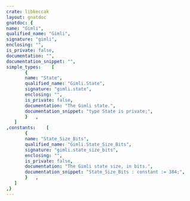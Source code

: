 ```yaml
---
crate: libkeccak
layout: gnatdoc
gnatdoc: {
name: "Gimli",
qualified_name: "Gimli",
signature: "gimli",
enclosing: "",
is_private: false,
documentation: "",
documentation_snippet: "",
simple_types:    [
       {
       name: "State",
       qualified_name: "Gimli.State",
       signature: "gimli.state",
       enclosing: "",
       is_private: false,
       documentation: "The Gimli state.",
       documentation_snippet: "type State is private;",
       }   ,
   ]
,constants:    [
       {
       name: "State_Size_Bits",
       qualified_name: "Gimli.State_Size_Bits",
       signature: "gimli.state_size_bits",
       enclosing: "",
       is_private: false,
       documentation: "The Gimli state size, in bits.",
       documentation_snippet: "State_Size_Bits : constant := 384;",
       }   ,
   ]
,}
---
```

